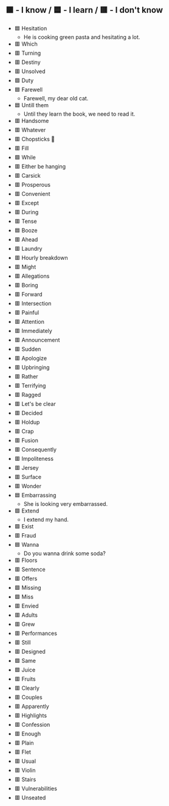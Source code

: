 ## 🟩 - I know / 🟦 - I learn / 🟥 - I don't know

- 🟦 Hesitation
  - He is cooking green pasta and hesitating a lot.
- 🟥 Which  
- 🟥 Turning  
- 🟥 Destiny  
- 🟥 Unsolved  
- 🟩 Duty  
- 🟦 Farewell
  - Farewell, my dear old cat.
- 🟦 Untill them  
  - Until they learn the book, we need to read it.
- 🟥 Handsome  
- 🟥 Whatever  
- 🟥 Chopsticks 🥢  
- 🟥 Fill  
- 🟩 While  
- 🟥 Either be hanging  
- 🟥 Carsick  
- 🟥 Prosperous  
- 🟥 Convenient  
- 🟥 Except  
- 🟥 During  
- 🟥 Tense  
- 🟦 Booze  
- 🟥 Ahead  
- 🟥 Laundry  
- 🟥 Hourly breakdown  
- 🟥 Might  
- 🟥 Allegations  
- 🟥 Boring  
- 🟥 Forward  
- 🟥 Intersection  
- 🟥 Painful  
- 🟥 Attention  
- 🟥 Immediately  
- 🟥 Announcement  
- 🟥 Sudden  
- 🟥 Apologize  
- 🟥 Upbringing  
- 🟥 Rather  
- 🟥 Terrifying  
- 🟥 Ragged  
- 🟥 Let's be clear  
- 🟥 Decided  
- 🟥 Holdup  
- 🟥 Crap  
- 🟥 Fusion  
- 🟥 Consequently  
- 🟥 Impoliteness  
- 🟥 Jersey  
- 🟥 Surface  
- 🟥 Wonder  
- 🟦 Embarrassing  
  - She is looking very embarrassed.
- 🟩 Extend  
  - I extend my hand.
- 🟩 Exist  
- 🟥 Fraud  
- 🟦 Wanna  
  - Do you wanna drink some soda?
- 🟥 Floors  
- 🟥 Sentence  
- 🟥 Offers  
- 🟩 Missing  
- 🟩 Miss  
- 🟥 Envied  
- 🟥 Adults  
- 🟥 Grew  
- 🟥 Performances  
- 🟥 Still  
- 🟥 Designed  
- 🟩 Same  
- 🟩 Juice  
- 🟥 Fruits  
- 🟥 Clearly  
- 🟥 Couples  
- 🟥 Apparently  
- 🟥 Highlights  
- 🟥 Confession  
- 🟥 Enough  
- 🟥 Plain  
- 🟥 Flet  
- 🟥 Usual  
- 🟥 Violin  
- 🟥 Stairs  
- 🟥 Vulnerabilities  
- 🟥 Unseated  
